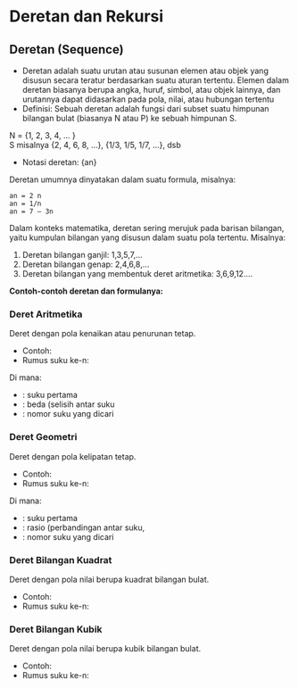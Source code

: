 # Deretan dan Rekursi

## Deretan (Sequence)

- Deretan adalah suatu urutan atau susunan elemen atau objek yang disusun secara teratur berdasarkan suatu aturan tertentu. Elemen dalam deretan biasanya berupa angka, huruf, simbol, atau objek lainnya, dan urutannya dapat didasarkan pada pola, nilai, atau hubungan tertentu
- Definisi: Sebuah deretan adalah fungsi dari subset suatu himpunan bilangan bulat (biasanya N atau P) ke sebuah himpunan S.

N = {1, 2, 3, 4, … } <br>
   S misalnya {2, 4, 6, 8, …},   {1/3, 1/5, 1/7, …},  dsb
- Notasi deretan: {an}

Deretan umumnya dinyatakan dalam suatu formula, misalnya:
```
an = 2 n
an = 1/n
an = 7 – 3n
```

Dalam konteks matematika, deretan sering merujuk pada barisan bilangan, yaitu kumpulan bilangan yang disusun dalam suatu pola tertentu. Misalnya:
1. Deretan bilangan ganjil: 1,3,5,7,…
2. Deretan bilangan genap: 2,4,6,8,…
3. Deretan bilangan yang membentuk deret aritmetika: 3,6,9,12....

**Contoh-contoh deretan dan formulanya:**

### Deret Aritmetika
Deret dengan pola kenaikan atau penurunan tetap.
- Contoh: 
- Rumus suku ke-n:

Di mana:
- : suku pertama 
- : beda (selisih antar suku
- : nomor suku yang dicari

### Deret Geometri
Deret dengan pola kelipatan tetap.
- Contoh: 
- Rumus suku ke-n:

Di mana:
- : suku pertama 
- : rasio (perbandingan antar suku,
- : nomor suku yang dicari

### Deret Bilangan Kuadrat
Deret dengan pola nilai berupa kuadrat bilangan bulat.
- Contoh: 
- Rumus suku ke-n:

### Deret Bilangan Kubik
Deret dengan pola nilai berupa kubik bilangan bulat.
- Contoh: 
- Rumus suku ke-n:

